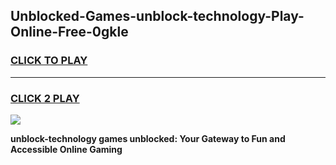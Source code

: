 
## Unblocked-Games-unblock-technology-Play-Online-Free-0gkle
<h3>
<a href="https://premium76.site?title=unblock-technology&ref=26A">CLICK TO PLAY</a></h3>
<hr>

<h3>
<a href="https://premium76.site?title=unblock-technology&ref=26A">CLICK 2 PLAY</a>
  
</h3>

<a href="https://premium76.site?title=unblock-technology&ref=26A"><img src="https://clearcache.store/games.png"></a>


**unblock-technology games unblocked: Your Gateway to Fun and Accessible Online Gaming**
